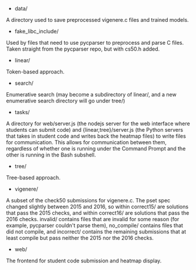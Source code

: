 * data/

A directory used to save preprocessed vigenere.c files and trained models.

* fake_libc_include/

Used by files that need to use pycparser to preprocess and parse C files. Taken straight from the pycparser repo, but
with cs50.h added.

* linear/

Token-based approach.

* search/

Enumerative search (may become a subdirectory of linear/, and a new enumerative search directory will go under tree/)

* tasks/

A directory for web/server.js (the nodejs server for the web interface where students can submit code) and
{linear,tree}/server.js (the Python servers that takes in student code and writes back the heatmap files) to write files
for communication. This allows for communication between them, regardless of whether one is running under the Command
Prompt and the other is running in the Bash subshell.

* tree/

Tree-based approach.

* vigenere/

A subset of the check50 submissions for vigenere.c. The pset spec changed slightly between 2015 and 2016, so within
correct15/ are solutions that pass the 2015 checks, and within correct16/ are solutions that pass the 2016 checks.
invalid/ contains files that are invalid for some reason (for example, pycparser couldn't parse them), no_compile/
contains files that did not compile, and incorrect/ contains the remaining submissions that at least compile but pass
neither the 2015 nor the 2016 checks.

* web/

The frontend for student code submission and heatmap display.
